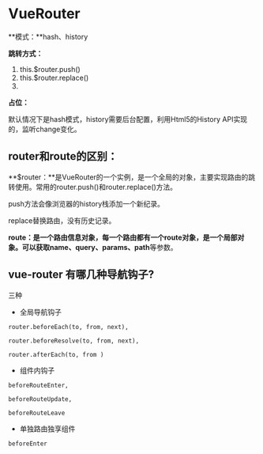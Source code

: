 # VueRouter

**模式：**hash、history

**跳转方式：**

1. this.$router.push()
2. this.$router.replace()
3. <router-link to=''></router-link>

**占位：**<router-view></router-view>

默认情况下是hash模式，history需要后台配置，利用Html5的History API实现的，监听change变化。

## router和route的区别：

**$router：**是VueRouter的一个实例，是一个全局的对象，主要实现路由的跳转使用。常用的router.push()和router.replace()方法。

push方法会像浏览器的history栈添加一个新纪录。

replace替换路由，没有历史记录。

**route：**是一个路由信息对象，每一个路由都有一个route对象，是一个局部对象。可以获取**name、query、params、path**等参数。

## vue-router 有哪几种导航钩子?

三种

- 全局导航钩子

```
router.beforeEach(to, from, next),

router.beforeResolve(to, from, next),

router.afterEach(to, from )
```

- 组件内钩子

```
beforeRouteEnter,

beforeRouteUpdate,

beforeRouteLeave
```

- 单独路由独享组件

```
beforeEnter
```